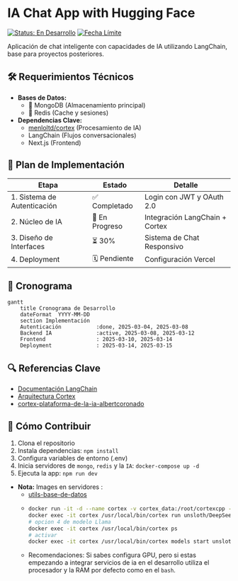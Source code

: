 # IA Chat App with Hugging Face

[![Status: En Desarrollo](https://img.shields.io/badge/status-en_desarrollo-orange)](https://github.com/programmingwithclaudio/ia_chat_langchain)
[![Fecha Límite](https://img.shields.io/badge/plazo-15%2F03%2F2024-red)](https://github.com/programmingwithclaudio/ia_chat_langchain)

Aplicación de chat inteligente con capacidades de IA utilizando LangChain, base para proyectos posteriores.

## 🛠️ Requerimientos Técnicos

- **Bases de Datos:**
  - 🍃 MongoDB (Almacenamiento principal)
  - 🧠 Redis (Cache y sesiones)
- **Dependencias Clave:**
  - [menloltd/cortex](https://github.com/menloltd/cortex) (Procesamiento de IA)
  - LangChain (Flujos conversacionales)
  - Next.js (Frontend)

## 📌 Plan de Implementación

| Etapa                       | Estado         | Detalle                        |
| --------------------------- | -------------- | ------------------------------ |
| 1. Sistema de Autenticación | ✅ Completado  | Login con JWT y OAuth 2.0      |
| 2. Núcleo de IA             | 🚧 En Progreso | Integración LangChain + Cortex |
| 3. Diseño de Interfaces     | ⏳ 30%         | Sistema de Chat Responsivo     |
| 4. Deployment               | 🗓️ Pendiente   | Configuración Vercel           |

## 📅 Cronograma

```mermaid
gantt
    title Cronograma de Desarrollo
    dateFormat  YYYY-MM-DD
    section Implementación
    Autenticación           :done, 2025-03-04, 2025-03-08
    Backend IA              :active, 2025-03-08, 2025-03-12
    Frontend                : 2025-03-10, 2025-03-14
    Deployment              : 2025-03-14, 2025-03-15
```

## 🔍 Referencias Clave

- [Documentación LangChain](https://langchain.com/docs)
- [Arquitectura Cortex](https://hub.docker.com/r/menloltd/cortex)
- [cortex-plataforma-de-la-ia-albertcoronado](https://www.albertcoronado.com/2024/12/03/cortex-plataforma-de-ia-para-desplegar-llms-en-local)

## 🚀 Cómo Contribuir

1. Clona el repositorio
2. Instala dependencias: `npm install`
3. Configura variables de entorno (.env)
4. Inicia servidores de `mongo`, `redis` y la `IA`: `docker-compose up -d`
5. Ejecuta la app: `npm run dev`

- **Nota:** Images en servidores :
  - [utils-base-de-datos](https://github.com/programmingwithclaudio/utils-developers)
  - ```bash
    docker run -it -d --name cortex -v cortex_data:/root/cortexcpp -p 39281:39281 menloltd/cortex
    docker exec -it cortex /usr/local/bin/cortex run unsloth/DeepSeek-R1-Distill-Qwen-7B-GGUF
    # opcion 4 de modelo Llama
    docker exec -it cortex /usr/local/bin/cortex ps
    # activar
    docker exec -it cortex /usr/local/bin/cortex models start unsloth:Llama-3.2-3B-Instruct-GGUF:Llama-3.2-3B-Instruct-Q4_K_M.gguf
    ```
  - Recomendaciones: Si sabes configura GPU, pero si estas empezando a integrar servicios de ia en el desarrollo utiliza el procesador y la RAM por defecto como en el `bash`.
